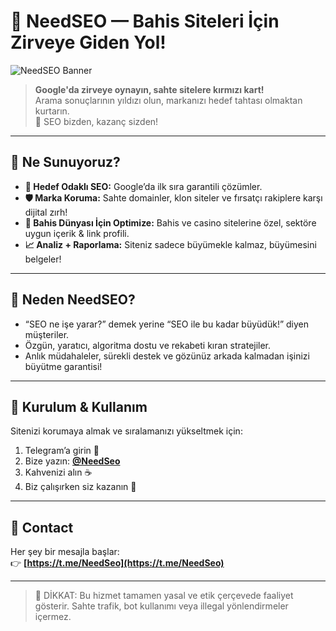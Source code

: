 # 🎯 NeedSEO — Bahis Siteleri İçin Zirveye Giden Yol!

![NeedSEO Banner](./Design.png)

> **Google'da zirveye oynayın, sahte sitelere kırmızı kart!**  
> Arama sonuçlarının yıldızı olun, markanızı hedef tahtası olmaktan kurtarın.  
> 🎰 SEO bizden, kazanç sizden!

---

## 🚀 Ne Sunuyoruz?

- **🎯 Hedef Odaklı SEO:** Google’da ilk sıra garantili çözümler.
- **🛡️ Marka Koruma:** Sahte domainler, klon siteler ve fırsatçı rakiplere karşı dijital zırh!
- **🎲 Bahis Dünyası İçin Optimize:** Bahis ve casino sitelerine özel, sektöre uygun içerik & link profili.
- **📈 Analiz + Raporlama:** Siteniz sadece büyümekle kalmaz, büyümesini belgeler!

---

## 🎉 Neden NeedSEO?

- “SEO ne işe yarar?” demek yerine “SEO ile bu kadar büyüdük!” diyen müşteriler.
- Özgün, yaratıcı, algoritma dostu ve rekabeti kıran stratejiler.
- Anlık müdahaleler, sürekli destek ve gözünüz arkada kalmadan işinizi büyütme garantisi!

---

## 🔧 Kurulum & Kullanım

Sitenizi korumaya almak ve sıralamanızı yükseltmek için:

1. Telegram’a girin 📲  
2. Bize yazın: **[@NeedSeo](https://t.me/NeedSeo)**  
3. Kahvenizi alın ☕  
4. Biz çalışırken siz kazanın 💸

---

## 📩 Contact

Her şey bir mesajla başlar:  
👉 **[https://t.me/NeedSeo](https://t.me/NeedSeo)**

---

> 🚨 DİKKAT: Bu hizmet tamamen yasal ve etik çerçevede faaliyet gösterir. Sahte trafik, bot kullanımı veya illegal yönlendirmeler içermez.

